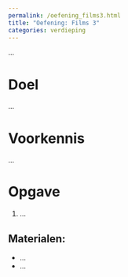 ```yaml
---
permalink: /oefening_films3.html
title: "Oefening: Films 3"
categories: verdieping
---
```


...

# Doel
...

# Voorkennis
...

# Opgave
1. ... 

## Materialen:
- ...
- ...
